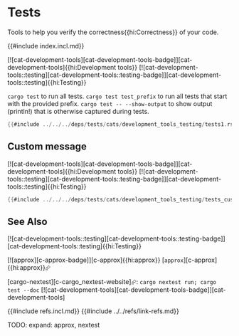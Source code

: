# Tests

Tools to help you verify the correctness{{hi:Correctness}} of your code.

{{#include index.incl.md}}

[![cat-development-tools][cat-development-tools-badge]][cat-development-tools]{{hi:Development tools}}   [![cat-development-tools::testing][cat-development-tools::testing-badge]][cat-development-tools::testing]{{hi:Testing}}

`cargo test` to run all tests.
`cargo test test_prefix` to run all tests that start with the provided prefix.
`cargo test -- --show-output` to show output (println!) that is otherwise captured during tests.

```rust
{{#include ../../../deps/tests/cats/development_tools_testing/tests1.rs:example}}
```

## Custom message

[![cat-development-tools][cat-development-tools-badge]][cat-development-tools]{{hi:Development tools}}   [![cat-development-tools::testing][cat-development-tools::testing-badge]][cat-development-tools::testing]{{hi:Testing}}

```rust
{{#include ../../../deps/tests/cats/development_tools_testing/tests_custom_message.rs:example}}
```

## See Also

[![cat-development-tools::testing][cat-development-tools::testing-badge]][cat-development-tools::testing]{{hi:Testing}}

[![approx][c-approx-badge]][c-approx]{{hi:approx}}  [`approx`][c-approx]{{hi:approx}}⮳

[cargo-nextest][c-cargo_nextest-website]⮳: `cargo nextest run; cargo test --doc`  [![cat-development-tools][cat-development-tools-badge]][cat-development-tools]

{{#include refs.incl.md}}
{{#include ../../refs/link-refs.md}}

<div class="hidden">
TODO: expand: approx, nextest
</div>
